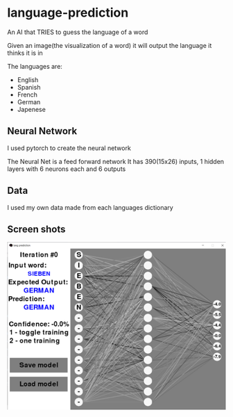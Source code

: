 # language-prediction
An AI that TRIES to guess the language of a word

Given an image(the visualization of a word) it will output the language it thinks it is in

The languages are:
- English
- Spanish
- French
- German
- Japenese

## Neural Network
I used pytorch to create the neural network

The Neural Net is a feed forward network It has 390(15x26) inputs, 1 hidden layers with 6 neurons each and 6 outputs

## Data
I used my own data made from each languages dictionary

## Screen shots
![alt text](https://github.com/DavidCurca/language-prediction/blob/master/lang.PNG?raw=true)
